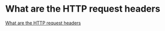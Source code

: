 # What are the HTTP request headers
[What are the HTTP request headers](https://aiwithcloud.com/2022/09/19/what_are_the_http_request_headers/)